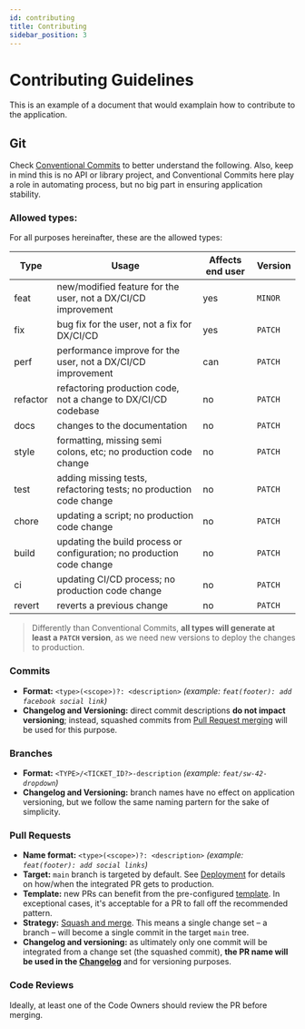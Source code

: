 ```yaml
---
id: contributing
title: Contributing
sidebar_position: 3
---
```


# Contributing Guidelines

This is an example of a document that would examplain how to contribute to the application.

## Git

Check [Conventional Commits](https://www.conventionalcommits.org/en/v1.0.0/) to better understand the
following. Also, keep in mind this is no API or library project, and Conventional Commits here play a role in automating process, but no big part in ensuring application stability.

### Allowed types:

For all purposes hereinafter, these are the allowed types:

| Type     | Usage                                                                  | Affects end user | Version |
| -------- | ---------------------------------------------------------------------- | ---------------- | ------- |
| feat     | new/modified feature for the user, not a DX/CI/CD improvement          | yes              | `MINOR` |
| fix      | bug fix for the user, not a fix for DX/CI/CD                           | yes              | `PATCH` |
| perf     | performance improve for the user, not a DX/CI/CD improvement           | can              | `PATCH` |
| refactor | refactoring production code, not a change to DX/CI/CD codebase         | no               | `PATCH` |
| docs     | changes to the documentation                                           | no               | `PATCH` |
| style    | formatting, missing semi colons, etc; no production code change        | no               | `PATCH` |
| test     | adding missing tests, refactoring tests; no production code change     | no               | `PATCH` |
| chore    | updating a script; no production code change                           | no               | `PATCH` |
| build    | updating the build process or configuration; no production code change | no               | `PATCH` |
| ci       | updating CI/CD process; no production code change                      | no               | `PATCH` |
| revert   | reverts a previous change                                              | no               | `PATCH` |

> Differently than Conventional Commits, **all types will generate at least a `PATCH` version**, as we
> need new versions to deploy the changes to production.

### Commits

- **Format:** `<type>(<scope>)?: <description>` _(example: `feat(footer): add facebook social link`)_
- **Changelog and Versioning:** direct commit descriptions **do not impact versioning**; instead, squashed commits from
  [Pull Request merging](#pull-requests) will be used for this purpose.

### Branches

- **Format:** `<TYPE>/<TICKET_ID?>-description` _(example: `feat/sw-42-dropdown`)_
- **Changelog and Versioning:** branch names have no effect on application versioning, but we follow the same naming
  partern for the sake of simplicity.

### Pull Requests

- **Name format:** `<type>(<scope>)?: <description>` _(example: `feat(footer): add social links`)_
- **Target:** `main` branch is targeted by default. See [Deployment](./deployment.md) for details on
  how/when the integrated PR gets to production.
- **Template:** new PRs can benefit from the pre-configured [template](../.github/pull_request_template.md). In exceptional
  cases, it's acceptable for a PR to fall off the recommended pattern.
- **Strategy:** [Squash and merge](https://docs.github.com/en/repositories/configuring-branches-and-merges-in-your-repository/configuring-pull-request-merges/about-merge-methods-on-github#squashing-your-merge-commits).
  This means a single change set – a branch – will become a single commit in the target `main` tree.
- **Changelog and versioning:** as ultimately only one commit will be integrated from a change set (the squashed commit), **the PR name
  will be used in the [Changelog](/changelog)** and for versioning purposes.

### Code Reviews

Ideally, at least one of the Code Owners should review the PR before merging.


